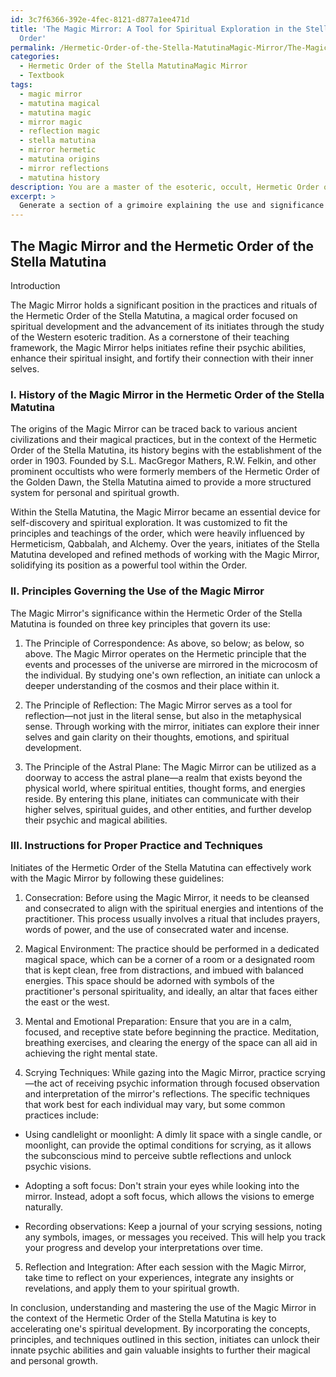 ```yaml
---
id: 3c7f6366-392e-4fec-8121-d877a1ee471d
title: 'The Magic Mirror: A Tool for Spiritual Exploration in the Stella Matutina
  Order'
permalink: /Hermetic-Order-of-the-Stella-MatutinaMagic-Mirror/The-Magic-Mirror-A-Tool-for-Spiritual-Exploration-in-the-Stella-Matutina-Order/
categories:
  - Hermetic Order of the Stella MatutinaMagic Mirror
  - Textbook
tags:
  - magic mirror
  - matutina magical
  - matutina magic
  - mirror magic
  - reflection magic
  - stella matutina
  - mirror hermetic
  - matutina origins
  - mirror reflections
  - matutina history
description: You are a master of the esoteric, occult, Hermetic Order of the Stella MatutinaMagic Mirror and education, you have written many textbooks on the subject in ways that provide students with rich and deep understanding of the subject. You are being asked to write textbook-like sections on a topic and you do it with full context, explainability, and reliability in accuracy to the true facts of the topic at hand, in a textbook style that a student would easily be able to learn from, in a rich, engaging, and contextual way. Always include relevant context (such as formulas and history), related concepts, and in a way that someone can gain deep insights from.
excerpt: > 
  Generate a section of a grimoire explaining the use and significance of the Magic Mirror in relation to the Hermetic Order of the Stella Matutina, including its history, principles, and instructions for proper practice and techniques that an initiate can follow to effectively work with this powerful tool.
---
```


## The Magic Mirror and the Hermetic Order of the Stella Matutina

Introduction

The Magic Mirror holds a significant position in the practices and rituals of the Hermetic Order of the Stella Matutina, a magical order focused on spiritual development and the advancement of its initiates through the study of the Western esoteric tradition. As a cornerstone of their teaching framework, the Magic Mirror helps initiates refine their psychic abilities, enhance their spiritual insight, and fortify their connection with their inner selves.

### I. History of the Magic Mirror in the Hermetic Order of the Stella Matutina

The origins of the Magic Mirror can be traced back to various ancient civilizations and their magical practices, but in the context of the Hermetic Order of the Stella Matutina, its history begins with the establishment of the order in 1903. Founded by S.L. MacGregor Mathers, R.W. Felkin, and other prominent occultists who were formerly members of the Hermetic Order of the Golden Dawn, the Stella Matutina aimed to provide a more structured system for personal and spiritual growth.

Within the Stella Matutina, the Magic Mirror became an essential device for self-discovery and spiritual exploration. It was customized to fit the principles and teachings of the order, which were heavily influenced by Hermeticism, Qabbalah, and Alchemy. Over the years, initiates of the Stella Matutina developed and refined methods of working with the Magic Mirror, solidifying its position as a powerful tool within the Order.

### II. Principles Governing the Use of the Magic Mirror

The Magic Mirror's significance within the Hermetic Order of the Stella Matutina is founded on three key principles that govern its use:

1. The Principle of Correspondence: As above, so below; as below, so above. The Magic Mirror operates on the Hermetic principle that the events and processes of the universe are mirrored in the microcosm of the individual. By studying one's own reflection, an initiate can unlock a deeper understanding of the cosmos and their place within it.

2. The Principle of Reflection: The Magic Mirror serves as a tool for reflection—not just in the literal sense, but also in the metaphysical sense. Through working with the mirror, initiates can explore their inner selves and gain clarity on their thoughts, emotions, and spiritual development.

3. The Principle of the Astral Plane: The Magic Mirror can be utilized as a doorway to access the astral plane—a realm that exists beyond the physical world, where spiritual entities, thought forms, and energies reside. By entering this plane, initiates can communicate with their higher selves, spiritual guides, and other entities, and further develop their psychic and magical abilities.

### III. Instructions for Proper Practice and Techniques

Initiates of the Hermetic Order of the Stella Matutina can effectively work with the Magic Mirror by following these guidelines:

1. Consecration: Before using the Magic Mirror, it needs to be cleansed and consecrated to align with the spiritual energies and intentions of the practitioner. This process usually involves a ritual that includes prayers, words of power, and the use of consecrated water and incense.

2. Magical Environment: The practice should be performed in a dedicated magical space, which can be a corner of a room or a designated room that is kept clean, free from distractions, and imbued with balanced energies. This space should be adorned with symbols of the practitioner's personal spirituality, and ideally, an altar that faces either the east or the west.

3. Mental and Emotional Preparation: Ensure that you are in a calm, focused, and receptive state before beginning the practice. Meditation, breathing exercises, and clearing the energy of the space can all aid in achieving the right mental state.

4. Scrying Techniques: While gazing into the Magic Mirror, practice scrying—the act of receiving psychic information through focused observation and interpretation of the mirror's reflections. The specific techniques that work best for each individual may vary, but some common practices include:

  - Using candlelight or moonlight: A dimly lit space with a single candle, or moonlight, can provide the optimal conditions for scrying, as it allows the subconscious mind to perceive subtle reflections and unlock psychic visions.

  - Adopting a soft focus: Don't strain your eyes while looking into the mirror. Instead, adopt a soft focus, which allows the visions to emerge naturally.

  - Recording observations: Keep a journal of your scrying sessions, noting any symbols, images, or messages you received. This will help you track your progress and develop your interpretations over time.

5. Reflection and Integration: After each session with the Magic Mirror, take time to reflect on your experiences, integrate any insights or revelations, and apply them to your spiritual growth.

In conclusion, understanding and mastering the use of the Magic Mirror in the context of the Hermetic Order of the Stella Matutina is key to accelerating one's spiritual development. By incorporating the concepts, principles, and techniques outlined in this section, initiates can unlock their innate psychic abilities and gain valuable insights to further their magical and personal growth.
